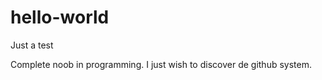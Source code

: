 # hello-world
Just a test

Complete noob in programming. 
I just wish to discover de github system. 

